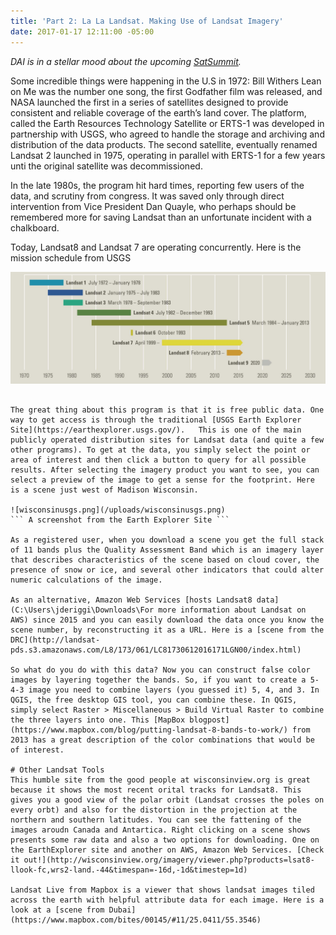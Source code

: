 ```yaml
---
title: 'Part 2: La La Landsat. Making Use of Landsat Imagery'
date: 2017-01-17 12:11:00 -05:00
---
```


*DAI is in a stellar mood about the upcoming [SatSummit](https://satsummit.io/).* 

Some incredible things were happening in the U.S in 1972: Bill Withers Lean on Me was the number one song, the first Godfather film was released, and NASA launched the first in a series of satellites designed to provide consistent and reliable coverage of the earth’s land cover. The platform, called the Earth Resources Technology Satellite or ERTS-1 was developed in partnership with USGS, who agreed to handle the storage and archiving and distribution of the data products. The second satellite, eventually renamed Landsat 2 launched in 1975, operating in parallel with ERTS-1 for a few years unti the original satellite was decommissioned.
 
In the late 1980s, the program hit hard times, reporting few users of the data, and scrutiny from congress. It was saved only through direct intervention from Vice President Dan Quayle, who perhaps should be remembered more for saving Landsat than an unfortunate incident with a chalkboard. 

Today, Landsat8 and Landsat 7 are operating concurrently. Here is the mission schedule from USGS

![TimelineOnlyForWebRGB.jpg](/uploads/TimelineOnlyForWebRGB.jpg)
``` Landsat Mission schedule. Image credit: USGS

The great thing about this program is that it is free public data. One way to get access is through the traditional [USGS Earth Explorer Site](https://earthexplorer.usgs.gov/).   This is one of the main publicly operated distribution sites for Landsat data (and quite a few other programs). To get at the data, you simply select the point or area of interest and then click a button to query for all possible results. After selecting the imagery product you want to see, you can select a preview of the image to get a sense for the footprint. Here is a scene just west of Madison Wisconsin.

![wisconsinusgs.png](/uploads/wisconsinusgs.png)
``` A screenshot from the Earth Explorer Site ```

As a registered user, when you download a scene you get the full stack of 11 bands plus the Quality Assessment Band which is an imagery layer that describes characteristics of the scene based on cloud cover, the presence of snow or ice, and several other indicators that could alter numeric calculations of the image.

As an alternative, Amazon Web Services [hosts Landsat8 data](C:\Users\jderiggi\Downloads\For more information about Landsat on AWS) since 2015 and you can easily download the data once you know the scene number, by reconstructing it as a URL. Here is a [scene from the DRC](http://landsat-pds.s3.amazonaws.com/L8/173/061/LC81730612016171LGN00/index.html)

So what do you do with this data? Now you can construct false color images by layering together the bands. So, if you want to create a 5-4-3 image you need to combine layers (you guessed it) 5, 4, and 3. In QGIS, the free desktop GIS tool, you can combine these. In QGIS, simply select Raster > Miscellaneous > Build Virtual Raster to combine the three layers into one. This [MapBox blogpost](https://www.mapbox.com/blog/putting-landsat-8-bands-to-work/) from 2013 has a great description of the color combinations that would be of interest.
 
# Other Landsat Tools
This humble site from the good people at wisconsinview.org is great because it shows the most recent orital tracks for Landsat8. This gives you a good view of the polar orbit (Landsat crosses the poles on every orbt) and also for the distortion in the projection at the northern and southern latitudes. You can see the fattening of the images aroudn Canada and Antartica. Right clicking on a scene shows presents some raw data and also a two options for downloading. One on the EarthExplorer site and another on AWS, Amazon Web Services. [Check it out!](http://wisconsinview.org/imagery/viewer.php?products=lsat8-llook-fc,wrs2-land.-44&timespan=-16d,-1d&timestep=1d)

Landsat Live from Mapbox is a viewer that shows landsat images tiled across the earth with helpful attribute data for each image. Here is a look at a [scene from Dubai](https://www.mapbox.com/bites/00145/#11/25.0411/55.3546)

